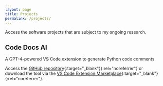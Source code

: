 ```yaml
---
layout: page
title: Projects
permalink: /projects/
---
```


Access the software projects that are subject to my ongoing research.

## Code Docs AI

A GPT-4-powered VS Code extension to generate Python code comments.

Access the [GitHub repository](https://github.com/Re-DevTools/Code-Docs-AI){:target="_blank"}{:rel="noreferrer"} or download the tool via the [VS Code Extension Marketplace](<https://marketplace.visualstudio.com/items?itemName=re-devtools.code-docs-ai>){:target="_blank"}{:rel="noreferrer"}.
